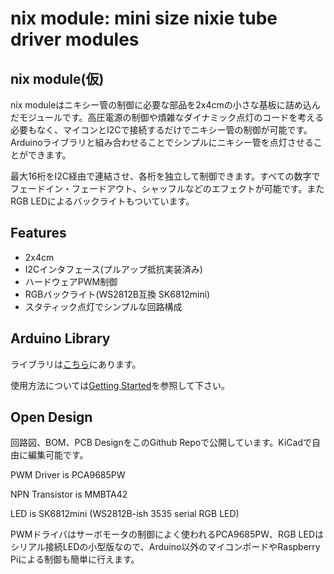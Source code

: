 # nix module: mini size nixie tube driver modules

## nix module(仮)
nix moduleはニキシー管の制御に必要な部品を2x4cmの小さな基板に詰め込んだモジュールです。高圧電源の制御や煩雑なダイナミック点灯のコードを考える必要もなく、マイコンとI2Cで接続するだけでニキシー管の制御が可能です。Arduinoライブラリと組み合わせることでシンプルにニキシー管を点灯させることができます。

最大16桁をI2C経由で連結させ、各桁を独立して制御できます。すべての数字でフェードイン・フェードアウト、シャッフルなどのエフェクトが可能です。またRGB LEDによるバックライトもついています。


## Features
- 2x4cm
- I2Cインタフェース(プルアップ抵抗実装済み)
- ハードウェアPWM制御
- RGBバックライト(WS2812B互換 SK6812mini)
- スタティック点灯でシンプルな回路構成

## Arduino Library
ライブラリは[こちら]()にあります。

使用方法については[Getting Started](doc/getting_started.md)を参照して下さい。

## Open Design
回路図、BOM、PCB DesignをこのGithub Repoで公開しています。KiCadで自由に編集可能です。

PWM Driver is PCA9685PW

NPN Transistor is MMBTA42

LED is SK6812mini (WS2812B-ish 3535 serial RGB LED)

PWMドライバはサーボモータの制御によく使われるPCA9685PW、RGB LEDはシリアル接続LEDの小型版なので、Arduino以外のマイコンボードやRaspberry Piによる制御も簡単に行えます。
